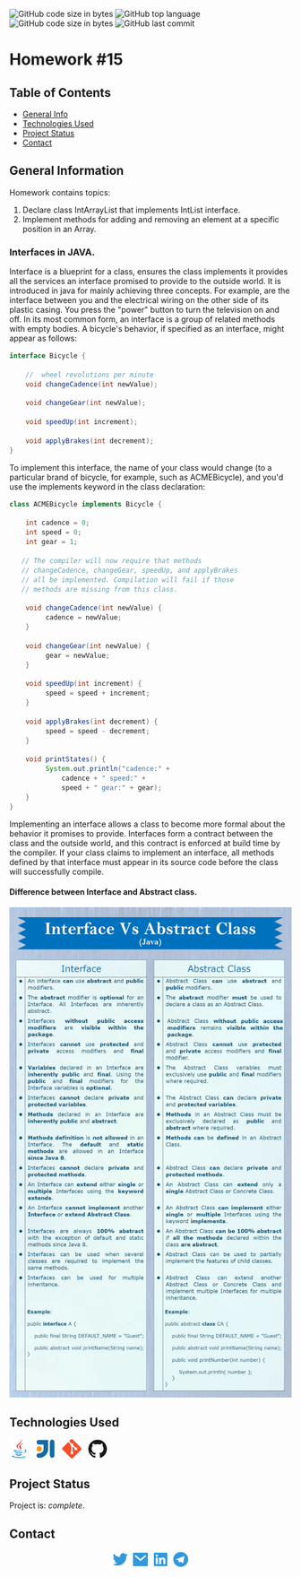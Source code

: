 ![GitHub code size in bytes](https://img.shields.io/github/languages/count/mypage-solutions/Lesson_15)
![GitHub top language](https://img.shields.io/github/languages/top/mypage-solutions/Lesson_15)
![GitHub code size in bytes](https://img.shields.io/github/languages/code-size/mypage-solutions/Lesson_15)
![GitHub last commit](https://img.shields.io/github/last-commit/mypage-solutions/Lesson_15)

# Homework #15 

## Table of Contents

- [General Info](#general-information)
- [Technologies Used](#technologies-used)
- [Project Status](#project-status)
- [Contact](#contact)

## General Information

Homework contains topics:
1. Declare class IntArrayList that implements IntList interface.
2. Implement methods for adding and removing an element at a specific position in an Array.

### Interfaces in JAVA. 
Interface is a blueprint for a class, ensures the class implements it provides all the services an interface promised to provide to the outside world. 
It is introduced in java for mainly achieving three concepts. For example, are the interface between you and the electrical wiring on the other side of its plastic casing. You press the "power" button to turn the television on and off.
In its most common form, an interface is a group of related methods with empty bodies. A bicycle's behavior, if specified as an interface, might appear as follows:

```java
interface Bicycle {

    //  wheel revolutions per minute
    void changeCadence(int newValue);

    void changeGear(int newValue);

    void speedUp(int increment);

    void applyBrakes(int decrement);
}
```

To implement this interface, the name of your class would change (to a particular brand of bicycle, for example, such as ACMEBicycle), 
and you'd use the implements keyword in the class declaration:

```java
class ACMEBicycle implements Bicycle {

    int cadence = 0;
    int speed = 0;
    int gear = 1;

   // The compiler will now require that methods
   // changeCadence, changeGear, speedUp, and applyBrakes
   // all be implemented. Compilation will fail if those
   // methods are missing from this class.

    void changeCadence(int newValue) {
         cadence = newValue;
    }

    void changeGear(int newValue) {
         gear = newValue;
    }

    void speedUp(int increment) {
         speed = speed + increment;   
    }

    void applyBrakes(int decrement) {
         speed = speed - decrement;
    }

    void printStates() {
         System.out.println("cadence:" +
             cadence + " speed:" + 
             speed + " gear:" + gear);
    }
}
```

Implementing an interface allows a class to become more formal about the behavior it promises to provide. Interfaces form a contract between the class and the outside world, and this contract is enforced at build time by the compiler. If your class claims to implement an interface, all methods defined by that interface must appear in its source code before the class will successfully compile.

#### Difference between Interface and Abstract class.
<p align="center">
  <img src="https://github.com/mypage-solutions/Images/blob/main/Images/interface-vs-abstract-class-in-java.jpg" />
</p>

## Technologies Used

<p>
<img src="https://github.com/mypage-solutions/Images/blob/main/Images/devicon/java-original.svg" width="35" height="35" /><span>&nbsp;&nbsp;</span>
<img src="https://github.com/mypage-solutions/Images/blob/main/Images/devicon/intellij-original.svg" width="35" height="35" /><span>&nbsp;&nbsp;</span>
<img src="https://github.com/mypage-solutions/Images/blob/main/Images/devicon/git-original.svg" width="35" height="35" /><span>&nbsp;&nbsp;</span>
<img src="https://github.com/mypage-solutions/Images/blob/main/Images/devicon/github-original.svg" width="35" height="35" /><span>&nbsp;&nbsp;</span>
</p>
  
## Project Status

Project is: _complete_.

## Contact

<p align="center">
<a href="https://twitter.com/Michael22878035"><img src="https://github.com/mypage-solutions/Images/blob/main/Images/icons/twitter-fill.png" /></a>
<a href="mailto:m_musienko@outlook.com"><img src="https://github.com/mypage-solutions/Images/blob/main/Images/icons/mail-fill.png" /></a>
<a href="https://www.linkedin.com/in/mykhailo-musiienko-80849880/"><img src="https://github.com/mypage-solutions/Images/blob/main/Images/icons/linkedin-box-fill.png" /></a>
<a href="https://t.me/Mykhailo_Musiienko"><img src="https://github.com/mypage-solutions/Images/blob/main/Images/icons/telegram-fill.png" /></a>
</p>
